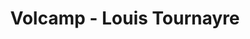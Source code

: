 ---
  name: Louis Tournayre
  title: Volcamp - Louis Tournayre
  abstract: 
  twitter: none
  photo: none
  linkedin: none
  keynotes: false
---